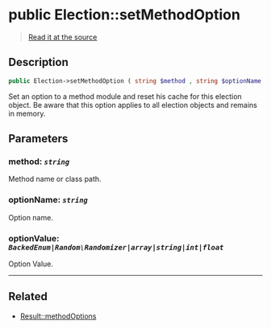# public Election::setMethodOption

> [Read it at the source](https://github.com/julien-boudry/Condorcet/blob/master/src/ElectionProcess/ResultsProcess.php#L248)

## Description    

```php
public Election->setMethodOption ( string $method , string $optionName , BackedEnum|Random\Randomizer|array|string|int|float $optionValue ): static
```

Set an option to a method module and reset his cache for this election object. Be aware that this option applies to all election objects and remains in memory.

## Parameters

### **method:** *`string`*   
Method name or class path.    

### **optionName:** *`string`*   
Option name.    

### **optionValue:** *`BackedEnum|Random\Randomizer|array|string|int|float`*   
Option Value.    

---------------------------------------

## Related

* [Result::methodOptions](/Docs/api-reference/Result%20Class/Result--methodOptions.md)    
